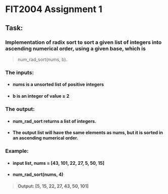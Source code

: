 # FIT2004 Assignment 1

## Task:
### Implementation of radix sort to sort a given list of integers into ascending numerical order, using a given base, which is
> num_rad_sort(nums, b).



### The inputs:
- #### nums is a unsorted list of positive integers
- #### b is an integer of value ≥ 2

### The output:
- #### num_rad_sort returns a list of integers. 
- #### The output list will have the same elements as nums, but it is sorted in an ascending numerical order.

### Example:
- #### input list, nums = [43, 101, 22, 27, 5, 50, 15]
- #### num_rad_sort(nums, 4)
> #### Output: [5, 15, 22, 27, 43, 50, 101]